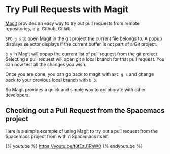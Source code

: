 # Try Pull Requests with Magit

[Magit](https://magit.vc/) provides an easy way to try out pull requests from remote repositories, e.g. Github, Gitlab.

`SPC g s`  to open Magit in the git project the current file belongs to.  A popup displays selector displays if the current buffer is not part of a Git project.

`b y`  in Magit will popup the current list of pull request from the git project.  Selecting a pull request will open git a local branch for that pull request.  You can now test all the changes you wish.

Once you are done, you can go back to magit with `SPC g s` and change back to your previous local branch with `b b`.

So Magit provides a quick and simple way to collaborate with other developers.


## Checking out a Pull Request from the Spacemacs project

Here is a simple example of using Magit to try out a pull request from the Spacemacs project from within Spacemacs itself.

{% youtube %}
https://youtu.be/t8tEzJ1RnW0
{% endyoutube %}
